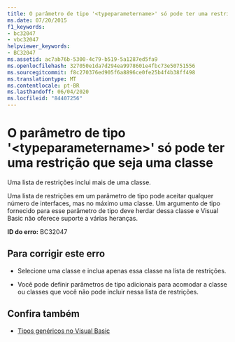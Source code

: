 ```yaml
---
title: O parâmetro de tipo '<typeparametername>' só pode ter uma restrição que seja uma classe
ms.date: 07/20/2015
f1_keywords:
- bc32047
- vbc32047
helpviewer_keywords:
- BC32047
ms.assetid: ac7ab76b-5300-4c79-b519-5a1287ed5fa9
ms.openlocfilehash: 327050e1da7d294ea9978601e4fbc73e50751556
ms.sourcegitcommit: f8c270376ed905f6a8896ce0fe25b4f4b38ff498
ms.translationtype: MT
ms.contentlocale: pt-BR
ms.lasthandoff: 06/04/2020
ms.locfileid: "84407256"
---
```

# <a name="type-parameter-typeparametername-can-only-have-one-constraint-that-is-a-class"></a>O parâmetro de tipo '\<typeparametername>' só pode ter uma restrição que seja uma classe
Uma lista de restrições inclui mais de uma classe.  
  
 Uma lista de restrições em um parâmetro de tipo pode aceitar qualquer número de interfaces, mas no máximo uma classe. Um argumento de tipo fornecido para esse parâmetro de tipo deve herdar dessa classe e Visual Basic não oferece suporte a várias heranças.  
  
 **ID do erro:** BC32047  
  
## <a name="to-correct-this-error"></a>Para corrigir este erro  
  
- Selecione uma classe e inclua apenas essa classe na lista de restrições.  
  
- Você pode definir parâmetros de tipo adicionais para acomodar a classe ou classes que você não pode incluir nessa lista de restrições.  
  
## <a name="see-also"></a>Confira também

- [Tipos genéricos no Visual Basic](../programming-guide/language-features/data-types/generic-types.md)
